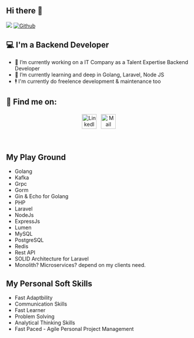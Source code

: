 ## Hi there 👋

![](https://visitor-badge.laobi.icu/badge?page_id=Yoga-Saputra.Yoga-Saputra) [![Github](https://img.shields.io/github/followers/Yoga-Saputra?label=Followers&logo=Github)](https://github.com/Yoga-Saputra)

## 💻 I'm a Backend Developer

- 🔭 I’m currently working on a IT Company as a Talent Expertise Backend Developer
- 🌱 I’m currently learning and deep in Golang, Laravel, Node JS
- 🕴 ️I'm currently do freelence development & maintenance too

## :email: Find me on:

<p align="center">
 <a href="https://www.linkedin.com/in/nurays" target="_blank" rel="noopener noreferrer"> <img src="https://cdn-icons-png.flaticon.com/512/174/174857.png" alt="LinkedIn" height="40" style="vertical-align:top; margin:4px"></a>
 <a href="mailto:catur.yogasaputran@gmail.com"> <img src="https://cdn-icons-png.flaticon.com/512/726/726623.png" alt="Mail" height="40" style="vertical-align:top; margin:4px"></a> 
</p>

<br />

## My Play Ground

- Golang
- Kafka
- Grpc
- Gorm
- Gin & Echo for Golang
- PHP
- Laravel
- NodeJs
- ExpressJs
- Lumen
- MySQL
- PostgreSQL
- Redis
- Rest API
- SOLID Architecture for Laravel
- Monolith? Microservices? depend on my clients need.

## My Personal Soft Skills

- Fast Adaptbility
- Communication Skills
- Fast Learner
- Problem Solving
- Analytical Thinking Skills
- Fast Paced - Agile Personal Project Management

<!-- ## Data Based Import data, 1 million impor data using Golang

![github stats](https://github-readme-stats.vercel.app/api?username=Yoga-Saputra&show_icons=true&count_private=true&include_all_commits)
![](https://github.com/Yoga-Saputra/github-stats/blob/master/generated/overview.svg)

<br />

## :trophy: My Github Stats:

<div>
<a href="https://github-readme-stats.vercel.app/api?username=Yoga-Saputra&theme=tokyonight">
  <img  align="left" src="https://github-readme-stats.vercel.app/api?username=Yoga-Saputra&count_private=true&show_icons=true&theme=tokyonight" />
</a>
<a href="https://github-readme-stats.vercel.app/api/top-langs/?username=Yoga-Saputra&hide=php&theme=tokyonight">
  <img align="left" src="https://github-readme-stats.vercel.app/api/top-langs/?username=Yoga-Saputra&hide=php&theme=tokyonight" />
</a>
</div>
